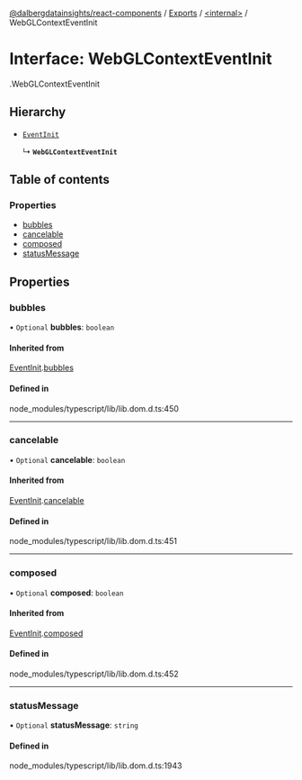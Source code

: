 [@dalbergdatainsights/react-components](../README.md) / [Exports](../modules.md) / [<internal\>](../modules/internal_.md) / WebGLContextEventInit

# Interface: WebGLContextEventInit

[<internal>](../modules/internal_.md).WebGLContextEventInit

## Hierarchy

- [`EventInit`](internal_.EventInit.md)

  ↳ **`WebGLContextEventInit`**

## Table of contents

### Properties

- [bubbles](internal_.WebGLContextEventInit.md#bubbles)
- [cancelable](internal_.WebGLContextEventInit.md#cancelable)
- [composed](internal_.WebGLContextEventInit.md#composed)
- [statusMessage](internal_.WebGLContextEventInit.md#statusmessage)

## Properties

### bubbles

• `Optional` **bubbles**: `boolean`

#### Inherited from

[EventInit](internal_.EventInit.md).[bubbles](internal_.EventInit.md#bubbles)

#### Defined in

node_modules/typescript/lib/lib.dom.d.ts:450

___

### cancelable

• `Optional` **cancelable**: `boolean`

#### Inherited from

[EventInit](internal_.EventInit.md).[cancelable](internal_.EventInit.md#cancelable)

#### Defined in

node_modules/typescript/lib/lib.dom.d.ts:451

___

### composed

• `Optional` **composed**: `boolean`

#### Inherited from

[EventInit](internal_.EventInit.md).[composed](internal_.EventInit.md#composed)

#### Defined in

node_modules/typescript/lib/lib.dom.d.ts:452

___

### statusMessage

• `Optional` **statusMessage**: `string`

#### Defined in

node_modules/typescript/lib/lib.dom.d.ts:1943
